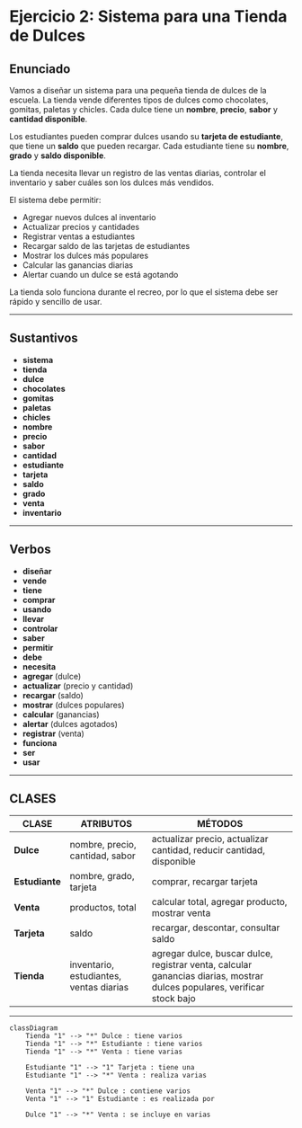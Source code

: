 # Ejercicio 2: Sistema para una Tienda de Dulces

## Enunciado

Vamos a diseñar un sistema para una pequeña tienda de dulces de la escuela. La tienda vende diferentes tipos de dulces como chocolates, gomitas, paletas y chicles. Cada dulce tiene un **nombre**, **precio**, **sabor** y **cantidad disponible**.

Los estudiantes pueden comprar dulces usando su **tarjeta de estudiante**, que tiene un **saldo** que pueden recargar. Cada estudiante tiene su **nombre**, **grado** y **saldo disponible**.

La tienda necesita llevar un registro de las ventas diarias, controlar el inventario y saber cuáles son los dulces más vendidos.

El sistema debe permitir:
- Agregar nuevos dulces al inventario
- Actualizar precios y cantidades
- Registrar ventas a estudiantes
- Recargar saldo de las tarjetas de estudiantes
- Mostrar los dulces más populares
- Calcular las ganancias diarias
- Alertar cuando un dulce se está agotando

La tienda solo funciona durante el recreo, por lo que el sistema debe ser rápido y sencillo de usar.

---

## Sustantivos

- **sistema**
- **tienda**
- **dulce**
- **chocolates**
- **gomitas**
- **paletas**
- **chicles**
- **nombre**
- **precio**
- **sabor**
- **cantidad**
- **estudiante**
- **tarjeta**
- **saldo**
- **grado**
- **venta**
- **inventario**

---

## Verbos

- **diseñar**
- **vende**
- **tiene**
- **comprar**
- **usando**
- **llevar**
- **controlar**
- **saber**
- **permitir**
- **debe**
- **necesita**
- **agregar** (dulce)
- **actualizar** (precio y cantidad)
- **recargar** (saldo)
- **mostrar** (dulces populares)
- **calcular** (ganancias)
- **alertar** (dulces agotados)
- **registrar** (venta)
- **funciona**
- **ser**
- **usar**

---

## CLASES

| **CLASE**      | **ATRIBUTOS**                               | **MÉTODOS**                                              |
|----------------|---------------------------------------------|----------------------------------------------------------|
| **Dulce**      | nombre, precio, cantidad, sabor             | actualizar precio, actualizar cantidad, reducir cantidad, disponible |
| **Estudiante** | nombre, grado, tarjeta                      | comprar, recargar tarjeta                                |
| **Venta**      | productos, total                            | calcular total, agregar producto, mostrar venta          |
| **Tarjeta**    | saldo                                       | recargar, descontar, consultar saldo                     |
| **Tienda**     | inventario, estudiantes, ventas diarias     | agregar dulce, buscar dulce, registrar venta, calcular ganancias diarias, mostrar dulces populares, verificar stock bajo |
---
```mermaid
classDiagram
    Tienda "1" --> "*" Dulce : tiene varios
    Tienda "1" --> "*" Estudiante : tiene varios
    Tienda "1" --> "*" Venta : tiene varias

    Estudiante "1" --> "1" Tarjeta : tiene una
    Estudiante "1" --> "*" Venta : realiza varias

    Venta "1" --> "*" Dulce : contiene varios
    Venta "1" --> "1" Estudiante : es realizada por

    Dulce "1" --> "*" Venta : se incluye en varias
